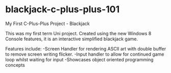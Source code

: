 # blackjack-c-plus-plus-101
My First C-Plus-Plus Project - Blackjack

This was my first term Uni project.
Created using the new Windows 8 Console features,
it is an interactive simplified blackjack game.

Features include:
-Screen Handler for rendering ASCII art with 
  double buffer to remove screen writing flicker.
-Input handler to allow for continued game loop
  whilst waiting for input
-Showcases object oriented programming concepts
